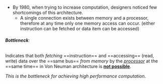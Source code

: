 - By 1980, when trying to increase computation, designers noticed few shortcomings of this architecture.
	- A single connection exists between memory and a processor, therefore at any time only one memory access can occur. (either instruction can be fetched or data item can be accessed) 

######  **Bottleneck**:

Indicates that both *fetching* ==instruction== and ==accessing== (read, write) data over the ==same bus== *from memory* by the *<u>processor</u>* at the ==same time== in Von Neuman architecture is **<u>not possible</u>**.

*This is the bottleneck for achieving high performance computation*.